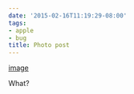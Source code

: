 ```yaml
---
date: '2015-02-16T11:19:29-08:00'
tags:
- apple
- bug
title: Photo post
---
```


[image](/img/2015-02-16-photo-post/59aaf42c04269aaf9d2b0cbc3c6533e3193a932dcb0960dd60123363bf560286.jpg)

What?
